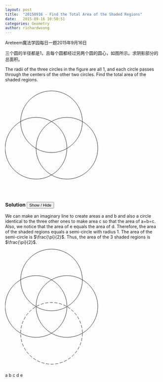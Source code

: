 ```yaml
---
layout: post
title:  "20150916 - Find the Total Area of the Shaded Regions"
date:   2015-09-16 10:50:51
categories: Geometry
author: richardwsong
---
```


Areteem魔法学园每日一题2015年9月16日

三个圆的半径都是1，且每个圆都经过另两个圆的圆心，如图所示。求阴影部分的总面积。

The radii of the three circles in the figure are all 1, and each circle passes through the centers of the other two circles. Find the total area of the shaded regions.

<svg width="350" height="350">
  <circle cx="100" cy="200" r="100" fill="white" style="stroke:rgb(0,0,0);stroke-width:1;fill-opacity:0"/>
  <circle cx="200" cy="200" r="100" fill="white" style="stroke:rgb(0,0,0);stroke-width:1;fill-opacity:0"/>
  <circle cx="150" cy="114" r="100" fill="white" style="stroke:rgb(0,0,0);stroke-width:1;fill-opacity:0"/>  
  
<path d="M50 114
           A 100 100, 0, 0, 0, 100 200
           A 100 100, 0, 0, 1, 150 114
          A 100 100, 0, 0, 0, 50 113
           " fill="lightblue"/>
  
 <path d="M150 113
           A 100 100, 0, 0, 1, 250 114
           A 100 100, 0, 0, 1, 200 200
           A 100 100, 0, 0, 0, 150 114           
           " fill="lightblue"/>
  
  <path d="M200 200
           A 100 100, 0, 0, 1, 150 287
           A 100 100, 0, 0, 1, 100 200
           A 100 100, 0, 0, 0, 200 200
           " fill="lightblue"/>
</svg>

### Solution <button>Show / Hide</button>

<solution>
	We can make an imaginary line to create areas a and b and also a circle identical to the three other ones to make area c so that the area of a+b=c. Also, we notice that the area of e equals the area of d. Therefore, the area of the shaded regions equals a semi-circle with radius 1. The area of the semi-circle is $\frac{\pi}{2}$. Thus, the area of the 3 shaded regions is $\frac{\pi}{2}$.


<svg width="400" height="400">
  <circle cx="100" cy="200" r="100" fill="white" style="stroke:rgb(0,0,0);stroke-width:1;fill-opacity:0"/>
  <circle cx="200" cy="200" r="100" fill="white" style="stroke:rgb(0,0,0);stroke-width:1;fill-opacity:0"/>
  <circle cx="150" cy="114" r="100" fill="white" style="stroke:rgb(0,0,0);stroke-width:1;fill-opacity:0"/>  
  
   <circle cx="150" cy="287" r="100" fill="white" style="stroke:rgb(0,0,0);stroke-width:1;fill-opacity:0;stroke-dasharray: 10 5"/> 

  
  
<path d="M50 114
           A 100 100, 0, 0, 0, 100 200
           A 100 100, 0, 0, 1, 150 114
          A 100 100, 0, 0, 0, 50 113
           " fill="lightblue"/>
<path d="M150 113
           A 100 100, 0, 0, 1, 250 114
           A 100 100, 0, 0, 1, 200 200
           A 100 100, 0, 0, 0, 150 114           
           " fill="lightblue"/>
<path d="M200 200
           A 100 100, 0, 0, 1, 150 287
           A 100 100, 0, 0, 1, 100 200
           A 100 100, 0, 0, 0, 200 200
           " fill="lightblue"/>
 <line x1="50" y1="113" x2="250" y2="113" style="stroke:black;stroke-dasharray: 10 5"/>
 <text x="100" y="110">a</text>
 <text x="200" y="110">b</text>
 <text x="150" y="200">c</text>
 <text x="150" y="150">d</text>
 <text x="150" y="250">e</text> 
</svg>
</solution>
